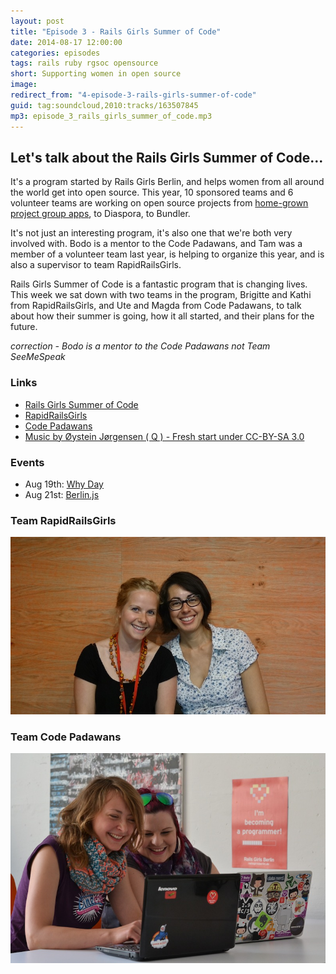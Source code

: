 ```yaml
---
layout: post
title: "Episode 3 - Rails Girls Summer of Code"
date: 2014-08-17 12:00:00
categories: episodes
tags: rails ruby rgsoc opensource
short: Supporting women in open source
image:
redirect_from: "4-episode-3-rails-girls-summer-of-code"
guid: tag:soundcloud,2010:tracks/163507845
mp3: episode_3_rails_girls_summer_of_code.mp3
---
```


## Let's talk about the Rails Girls Summer of Code...

It's a program started by Rails Girls Berlin, and helps women from all around
the world get into open source. This year, 10 sponsored teams and 6 volunteer
teams are working on open source projects from [home-grown project group
apps](https://speakerinnen.org/), to Diaspora, to Bundler.

It's not just an interesting program, it's also one that we're both very
involved with. Bodo is a mentor to the Code Padawans,
and Tam was a member of a volunteer team last year, is helping to organize this
year, and is also a supervisor to team RapidRailsGirls.

Rails Girls Summer of Code is a fantastic program that is changing lives. This
week we sat down with two teams in the program, Brigitte and Kathi from
RapidRailsGirls, and Ute and Magda from Code Padawans, to talk about how their
summer is going, how it all started, and their plans for the future.

_correction - Bodo is a mentor to the Code Padawans not Team SeeMeSpeak_

### Links
* [Rails Girls Summer of Code](http://www.railsgirlssummerofcode.org)
* [RapidRailsGirls](http://rapidrailsgirls.weebly.com)
* [Code Padawans](http://code-padawans.de)
* [Music by Øystein Jørgensen ( Q ) - Fresh start under CC-BY-SA 3.0](https://soundcloud.com/oystein-jorgensen/fresh-start-free-download)

### Events
* Aug 19th: [Why Day](http://hacken.in/events/382-why-day/dates/2449)
* Aug 21st: [Berlin.js](http://berlinjs.org/)

### Team RapidRailsGirls

![RapidRailsGirls](/images/episode_3_rapid_rails_girls.JPG)

### Team Code Padawans

![Code Padawans](/images/episode_3_code_padawans.JPG)

